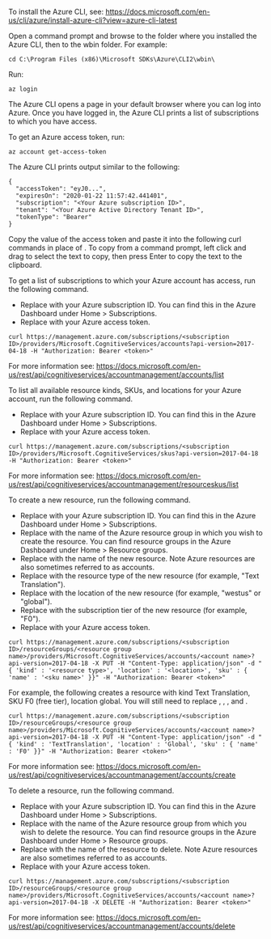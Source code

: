 To install the Azure CLI, see:
https://docs.microsoft.com/en-us/cli/azure/install-azure-cli?view=azure-cli-latest

Open a command prompt and browse to the folder where you installed the Azure CLI, then to the wbin folder. For example:

```
cd C:\Program Files (x86)\Microsoft SDKs\Azure\CLI2\wbin\
```

Run:
```
az login
```

The Azure CLI opens a page in your default browser where you can log into Azure. Once you have logged in, the Azure CLI prints a list of subscriptions to which you have access.

To get an Azure access token, run:

```
az account get-access-token
```

The Azure CLI prints output similar to the following:
```
{
  "accessToken": "eyJ0...",
  "expiresOn": "2020-01-22 11:57:42.441401",
  "subscription": "<Your Azure subscription ID>",
  "tenant": "<Your Azure Active Directory Tenant ID>",
  "tokenType": "Bearer"
}
```

Copy the value of the access token and paste it into the following curl commands in place of <token>. To copy from a command prompt, left click and drag to select the text to copy, then press Enter to copy the text to the clipboard.

To get a list of subscriptions to which your Azure account has access, run the following command.
- Replace <subscription ID> with your Azure subscription ID. You can find this in the Azure Dashboard under Home > Subscriptions.
- Replace <token> with your Azure access token.

```
curl https://management.azure.com/subscriptions/<subscription ID>/providers/Microsoft.CognitiveServices/accounts?api-version=2017-04-18 -H "Authorization: Bearer <token>"
```

For more information see:
https://docs.microsoft.com/en-us/rest/api/cognitiveservices/accountmanagement/accounts/list

To list all available resource kinds, SKUs, and locations for your Azure account, run the following command.
- Replace <subscription ID> with your Azure subscription ID. You can find this in the Azure Dashboard under Home > Subscriptions.
- Replace <token> with your Azure access token.

```
curl https://management.azure.com/subscriptions/<subscription ID>/providers/Microsoft.CognitiveServices/skus?api-version=2017-04-18 -H "Authorization: Bearer <token>"
```

For more information see:
https://docs.microsoft.com/en-us/rest/api/cognitiveservices/accountmanagement/resourceskus/list

To create a new resource, run the following command.
- Replace <subscription ID> with your Azure subscription ID. You can find this in the Azure Dashboard under Home > Subscriptions.
- Replace <resource group name> with the name of the Azure resource group in which you wish to create the resource. You can find resource groups in the Azure Dashboard under Home > Resource groups.
- Replace <account name> with the name of the new resource. Note Azure resources are also sometimes referred to as accounts.
- Replace <resource type> with the resource type of the new resource (for example, "Text Translation").
- Replace <location> with the location of the new resource (for example, "westus" or "global").
- Replace <sku name> with the subscription tier of the new resource (for example, "F0").
- Replace <token> with your Azure access token.

```
curl https://management.azure.com/subscriptions/<subscription ID>/resourceGroups/<resource group name>/providers/Microsoft.CognitiveServices/accounts/<account name>?api-version=2017-04-18 -X PUT -H "Content-Type: application/json" -d "{ 'kind' : '<resource type>', 'location' : '<location>', 'sku' : { 'name' : '<sku name>' }}" -H "Authorization: Bearer <token>"
```

For example, the following creates a resource with kind Text Translation, SKU F0 (free tier), location global. You will still need to replace <subscription ID>, <resource group name>, <account name>, and <token>.
```
curl https://management.azure.com/subscriptions/<subscription ID>/resourceGroups/<resource group name>/providers/Microsoft.CognitiveServices/accounts/<account name>?api-version=2017-04-18 -X PUT -H "Content-Type: application/json" -d "{ 'kind' : 'TextTranslation', 'location' : 'Global', 'sku' : { 'name' : 'F0' }}" -H "Authorization: Bearer <token>"
```

For more information see:
https://docs.microsoft.com/en-us/rest/api/cognitiveservices/accountmanagement/accounts/create

To delete a resource, run the following command.
- Replace <subscription ID> with your Azure subscription ID. You can find this in the Azure Dashboard under Home > Subscriptions.
- Replace <resource group name> with the name of the Azure resource group from which you wish to delete the resource. You can find resource groups in the Azure Dashboard under Home > Resource groups.
- Replace <account name> with the name of the resource to delete. Note Azure resources are also sometimes referred to as accounts.
- Replace <token> with your Azure access token.

```
curl https://management.azure.com/subscriptions/<subscription ID>/resourceGroups/<resource group name>/providers/Microsoft.CognitiveServices/accounts/<account name>?api-version=2017-04-18 -X DELETE -H "Authorization: Bearer <token>"
```

For more information see:
https://docs.microsoft.com/en-us/rest/api/cognitiveservices/accountmanagement/accounts/delete
